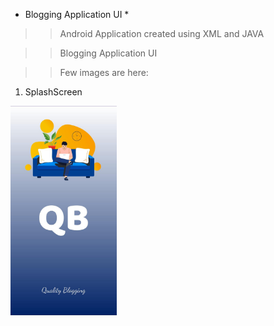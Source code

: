 
* Blogging Application UI *

>> Android Application created using XML and JAVA

>> Blogging Application UI 


>> Few images are here:

1. SplashScreen

<img src="images/img01.jpeg" width="170" align="center">


